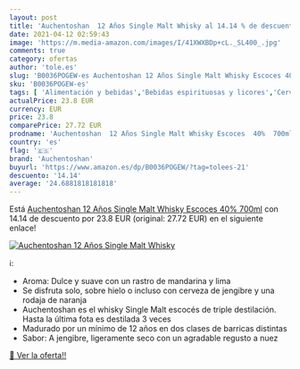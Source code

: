 ```yaml
---
layout: post
title: 'Auchentoshan  12 Años Single Malt Whisky al 14.14 % de descuento'
date: 2021-04-12 02:59:43
image: 'https://m.media-amazon.com/images/I/41XWXBDp+cL._SL400_.jpg'
comments: true
category: ofertas
author: 'tole.es'
slug: 'B0036POGEW-es Auchentoshan 12 Años Single Malt Whisky Escoces 40% 700ml'
sku: 'B0036POGEW-es'
tags: [ 'Alimentación y bebidas','Bebidas espirituosas y licores','Cervezas, vinos y licores','Whisky','auchentoshan','whisky', ]
actualPrice: 23.8 EUR
currency: EUR
price: 23.8
comparePrice: 27.72 EUR
prodname: 'Auchentoshan  12 Años Single Malt Whisky Escoces  40%  700ml'
country: 'es'
flag: '🇪🇸'
brand: 'Auchentoshan'
buyurl: 'https://www.amazon.es/dp/B0036POGEW/?tag=tolees-21'
descuento: '14.14'
average: '24.6881818181818'
---
```


Está [Auchentoshan  12 Años Single Malt Whisky Escoces  40%  700ml](https://www.amazon.es/dp/B0036POGEW/?tag=tolees-21) con 14.14 de descuento por 23.8 EUR (original: 27.72 EUR) en el siguiente enlace!

[![Auchentoshan  12 Años Single Malt Whisky](https://m.media-amazon.com/images/I/41XWXBDp+cL._SL400_.jpg)](https://www.amazon.es/dp/B0036POGEW/?tag=tolees-21)

ℹ️:

- Aroma: Dulce y suave con un rastro de mandarina y lima
- Se disfruta solo, sobre hielo o incluso con cerveza de jengibre y una rodaja de naranja
- Auchentoshan es el whisky Single Malt escocés de triple destilación. Hasta la última fota es destilada 3 veces
- Madurado por un mínimo de 12 años en dos clases de barricas distintas
- Sabor: A jengibre, ligeramente seco con un agradable regusto a nuez

[🛒 Ver la oferta!!](https://www.amazon.es/dp/B0036POGEW/?tag=tolees-21)
